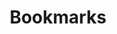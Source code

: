 ---
title: Bookmarks
pagination:
  data: collections.bookmarks
  size: 5000
  alias: posts
layout: layouts/posts
permalink: "{{ page.fileSlug }}/"
---